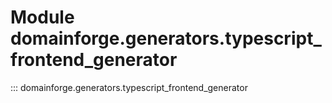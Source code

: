 # Module domainforge.generators.typescript_frontend_generator

::: domainforge.generators.typescript_frontend_generator